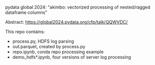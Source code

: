pydata global 2024: "akimbo: vectorized processing of nested/ragged dataframe columns"

Abstract: https://global2024.pydata.org/cfp/talk/QQWVDC/

This repo contains:
- process.py, HDFS log parsing
- out.parquet, created by process.py
- repo.ipynb, conda repo processing example
- demo_hdfs*.ipynb, four versions of server log processing
